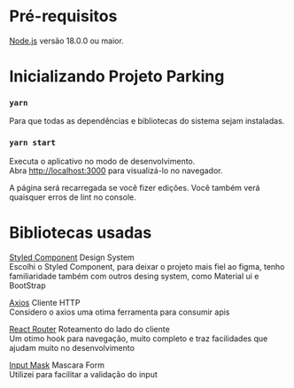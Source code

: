 # Pré-requisitos
[Node.js](https://nodejs.org/en/) versão 18.0.0 ou maior.
# Inicializando Projeto Parking



### `yarn `
Para que todas as dependências e bibliotecas do sistema sejam instaladas.


### `yarn start`

Executa o aplicativo no modo de desenvolvimento.\
Abra [http://localhost:3000](http://localhost:3000) para visualizá-lo no navegador.

A página será recarregada se você fizer edições.
Você também verá quaisquer erros de lint no console.


# Bibliotecas usadas
[Styled Component](https://styled-components.com/) Design System \
Escolhi o Styled Component, para deixar o projeto mais fiel ao figma, tenho familiaridade também com outros desing system, como Material ui e BootStrap

[Axios](https://axios-http.com/ptbr/docs/intro) Cliente HTTP \
Considero o axios uma otima ferramenta para consumir apis

[React Router](https://reactrouter.com/en/main) Roteamento do lado do cliente \
Um otimo hook para navegação, muito completo  e traz facilidades que ajudam muito no desenvolvimento

[Input Mask](https://www.npmjs.com/package/react-input-mask) Mascara Form \
Utilizei para facilitar a validação do input
